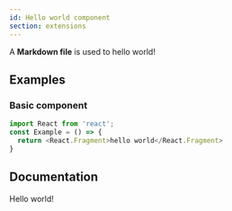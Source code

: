 ```yaml
---
id: Hello world component
section: extensions
---
```


A **Markdown file** is used to hello world!


## Examples
### Basic component
```js
import React from 'react';
const Example = () => {
  return <React.Fragment>hello world</React.Fragment>
}
```

## Documentation
Hello world!
